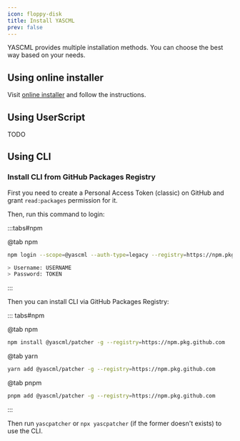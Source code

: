 ```yaml
---
icon: floppy-disk
title: Install YASCML
prev: false
---
```


YASCML provides multiple installation methods. You can choose the best way based on your needs.

## Using online installer

Visit [online installer](https://yascml.github.io/install/) and follow the instructions.

## Using UserScript

TODO

## Using CLI

### Install CLI from GitHub Packages Registry

First you need to create a Personal Access Token (classic) on GitHub and grant `read:packages` permission for it.

Then, run this command to login:

:::tabs#npm

@tab npm

```bash
npm login --scope=@yascml --auth-type=legacy --registry=https://npm.pkg.github.com

> Username: USERNAME
> Password: TOKEN
```
:::

Then you can install CLI via GitHub Packages Registry:

::: tabs#npm

@tab npm

```bash
npm install @yascml/patcher -g --registry=https://npm.pkg.github.com
```

@tab yarn

```bash
yarn add @yascml/patcher -g --registry=https://npm.pkg.github.com
```

@tab pnpm

```bash
pnpm add @yascml/patcher -g --registry=https://npm.pkg.github.com
```

:::

Then run `yascpatcher` or `npx yascpatcher` (if the former doesn't exists) to use the CLI.
